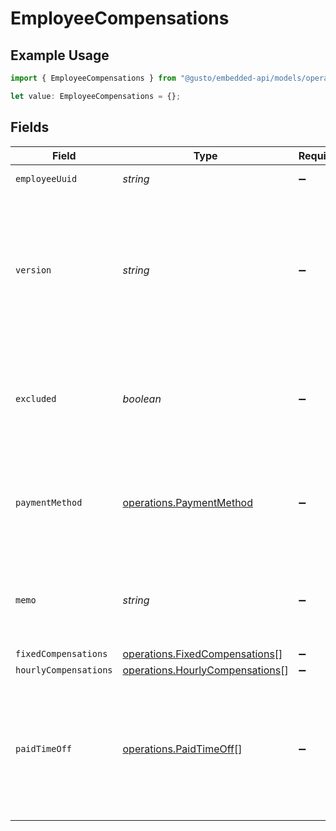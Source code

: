# EmployeeCompensations

## Example Usage

```typescript
import { EmployeeCompensations } from "@gusto/embedded-api/models/operations/putv1companiescompanyidpayrolls.js";

let value: EmployeeCompensations = {};
```

## Fields

| Field                                                                                                                                                                                                       | Type                                                                                                                                                                                                        | Required                                                                                                                                                                                                    | Description                                                                                                                                                                                                 |
| ----------------------------------------------------------------------------------------------------------------------------------------------------------------------------------------------------------- | ----------------------------------------------------------------------------------------------------------------------------------------------------------------------------------------------------------- | ----------------------------------------------------------------------------------------------------------------------------------------------------------------------------------------------------------- | ----------------------------------------------------------------------------------------------------------------------------------------------------------------------------------------------------------- |
| `employeeUuid`                                                                                                                                                                                              | *string*                                                                                                                                                                                                    | :heavy_minus_sign:                                                                                                                                                                                          | The UUID of the employee.                                                                                                                                                                                   |
| `version`                                                                                                                                                                                                   | *string*                                                                                                                                                                                                    | :heavy_minus_sign:                                                                                                                                                                                          | The current version of this employee compensation from the prepared payroll. See the [versioning guide](https://docs.gusto.com/embedded-payroll/docs/idempotency) for information on how to use this field. |
| `excluded`                                                                                                                                                                                                  | *boolean*                                                                                                                                                                                                   | :heavy_minus_sign:                                                                                                                                                                                          | This employee will be excluded from payroll calculation and will not be paid for the payroll.                                                                                                               |
| `paymentMethod`                                                                                                                                                                                             | [operations.PaymentMethod](../../models/operations/paymentmethod.md)                                                                                                                                        | :heavy_minus_sign:                                                                                                                                                                                          | The employee's compensation payment method. Invalid values will be ignored.                                                                                                                                 |
| `memo`                                                                                                                                                                                                      | *string*                                                                                                                                                                                                    | :heavy_minus_sign:                                                                                                                                                                                          | Custom text that will be printed as a personal note to the employee on a paystub.                                                                                                                           |
| `fixedCompensations`                                                                                                                                                                                        | [operations.FixedCompensations](../../models/operations/fixedcompensations.md)[]                                                                                                                            | :heavy_minus_sign:                                                                                                                                                                                          | N/A                                                                                                                                                                                                         |
| `hourlyCompensations`                                                                                                                                                                                       | [operations.HourlyCompensations](../../models/operations/hourlycompensations.md)[]                                                                                                                          | :heavy_minus_sign:                                                                                                                                                                                          | N/A                                                                                                                                                                                                         |
| `paidTimeOff`                                                                                                                                                                                               | [operations.PaidTimeOff](../../models/operations/paidtimeoff.md)[]                                                                                                                                          | :heavy_minus_sign:                                                                                                                                                                                          | An array of all paid time off the employee is eligible for this pay period. Each paid time off object can be the name or the specific policy_uuid.                                                          |